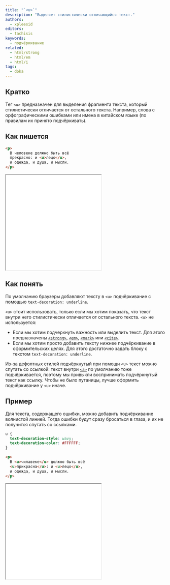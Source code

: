 ```yaml
---
title: "`<u>`"
description: "Выделяет стилистически отличающийся текст."
authors:
  - xpleesid
editors:
  - tachisis
keywords:
  - подчёркивание
related:
  - html/strong
  - html/em
  - html/i
tags:
  - doka
---
```


## Кратко

Тег `<u>` предназначен для выделения фрагмента текста, который стилистически отличается от остального текста. Например, слова с орфографическими ошибками или имена в китайском языке (по правилам их принято подчёркивать).

## Как пишется

```html
<p>
  В человеке должно быть всё
  прекрасно: и <u>лецо</u>,
  и одежда, и душа, и мысли.
</p>
```

<iframe title="Базовый пример использования тега u" src="demos/basic/" height="300"></iframe>

## Как понять

По умолчанию браузеры добавляют тексту в `<u>` подчёркивание с помощью `text-decoration: underline`.

`<u>` стоит использовать, только если мы хотим показать, что текст внутри него стилистически отличается от остального текста. `<u>` не используется:

- Если мы хотим подчеркнуть важность или выделить текст. Для этого предназначены [`<strong>`](/html/strong/), [`<em>`](/html/em/), [`<mark>`](/html/mark/) или [`<cite>`](/html/cite/).
- Если мы хотим просто добавить тексту нижнее подчёркивание в оформительских целях. Для этого достаточно задать блоку с текстом `text-decoration: underline`.

Из-за дефолтных стилей подчёркнутый при помощи `<u>` текст можно спутать со ссылкой: текст внутри [`<a>`](/html/a/) по умолчанию тоже подчёркивается, поэтому мы привыкли воспринимать подчёркнутый текст как ссылку. Чтобы не было путаницы, лучше оформить подчёркивание у `<u>` иначе.

## Пример

Для текста, содержащего ошибки, можно добавить подчёркивание волнистой линией. Тогда ошибки будут сразу бросаться в глаза, и их не получится спутать со ссылками.

```css
u {
  text-decoration-style: wavy;
  text-decoration-color: #FFFFFF;
}
```

```html
<p>
  В <u>чилавеке</u> должно быть всё
  <u>прикрасна</u>: и <u>лецо</u>,
  и одежда, и душа, и мысли.
</p>
```

<iframe title="Кастомизация подчёркивания" src="demos/custom/" height="300"></iframe>
